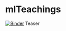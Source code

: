 # mlTeachings

[![Binder](http://mybinder.org/badge.svg)](http://beta.mybinder.org/v2/gh/gbonomib/mlTeachings/master?filepath=lessons/lesson_01/0_teaser.ipynb?urlpath=tree) Teaser
